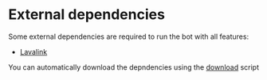 # External dependencies
Some external dependencies are required to run the bot with all features:
- [Lavalink](https://github.com/freyacodes/Lavalink)

You can automatically download the depndencies using the [download](download-external.sh) script
